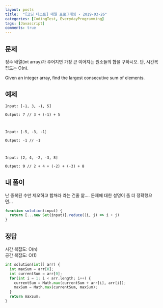 ```yaml
---
layout: posts
title:  "[코딩 테스트] 매일 프로그래밍 - 2019-03-26"
categories: [CodingTest, EverydayProgramming]
tags: [Javascript]
comments: true
---
```

## 문제
정수 배열(int array)가 주어지면 가장 큰 이어지는 원소들의 합을 구하시오. 단, 시간복잡도는 O(n).  

Given an integer array, find the largest consecutive sum of elements.

## 예제
```
Input: [-1, 3, -1, 5]

Output: 7 // 3 + (-1) + 5



Input: [-5, -3, -1]

Output: -1 // -1



Input: [2, 4, -2, -3, 8]

Output: 9 // 2 + 4 + (-2) + (-3) + 8
```

## 내 풀이
난 중복된 수만 제오하고 합쳐라 라는 건줄 앎.... 문제에 대한 설명이 좀 더 정확했으면...
```javascript
function solution(input) {
  return [...new Set(input)].reduce((i, j) => i + j)
}
```

## 정답
시간 복잡도: O(n)  
공간 복잡도: O(1)
```python
int solution(int[] arr) {
  int maxSum = arr[0];
  int currentSum = arr[0];
  for(int i = 1; i < arr.length; i++) {
    currentSum = Math.max(currentSum + arr[i], arr[i]);
    maxSum = Math.max(currentSum, maxSum);
  }
  return maxSum;
}
```
